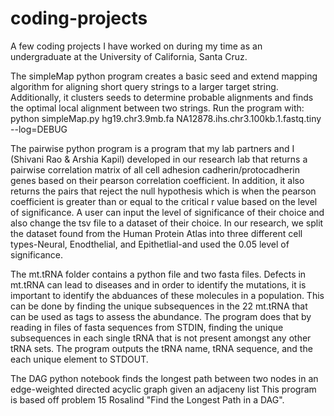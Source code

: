 # coding-projects
A few coding projects I have worked on during my time as an undergraduate at the University of California, Santa Cruz. 

The simpleMap python program creates a basic seed and extend mapping algorithm for aligning short query strings
to a larger target string. Additionally, it clusters seeds to determine probable alignments and finds the optimal
local alignment between two strings. 
Run the program with: python simpleMap.py hg19.chr3.9mb.fa NA12878.ihs.chr3.100kb.1.fastq.tiny --log=DEBUG

The pairwise python program is a program that my lab partners and I (Shivani Rao & Arshia Kapil) 
developed in our research lab that returns a pairwise correlation matrix of all cell adhesion cadherin/protocadherin genes 
based on their pearson correlation coefficient. In addition, it also returns the pairs that reject the null hypothesis
which is when the pearson coefficient is greater than or equal to the critical r value based on the level of significance. 
A user can input the level of significance of their choice and also change the tsv file to a dataset of their choice.
In our research, we split the dataset found from the Human Protein Atlas into three different cell types-Neural, Enodthelial, and Epithetlial-and used the 0.05 level of significance. 


The mt.tRNA folder contains a python file and two fasta files. Defects in mt.tRNA can lead to diseases and in order to identify the mutations, it is important to identify the abduances of these molecules in a population. This can be done by finding the unique subsequences in the 22 mt.tRNA that can be used as tags to assess the abundance. The program does that by reading in files of fasta sequences from
STDIN, finding the unique subsequences in each single tRNA that is not present amongst any other tRNA sets. The program outputs the tRNA name, tRNA sequence, and the each unique element to STDOUT. 

The DAG python notebook finds the longest path between two nodes in an edge-weighted directed acyclic graph given an adjaceny list
This program is based off problem 15 Rosalind "Find the Longest Path in a DAG". 
